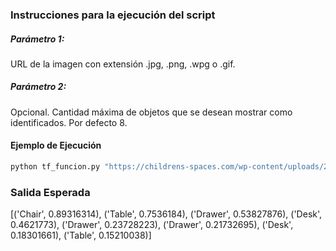 ### Instrucciones para la ejecución del script

##### Parámetro 1:
URL de la imagen con extensión .jpg, .png, .wpg o .gif.
##### Parámetro 2: 
Opcional. Cantidad máxima de objetos que se desean mostrar como identificados. Por defecto 8.


#### Ejemplo de Ejecución 

```bash
python tf_funcion.py "https://childrens-spaces.com/wp-content/uploads/2018/08/mesa-para-ni%C3%B1os-6.jpg"
```

### Salida Esperada 
[('Chair', 0.89316314), ('Table', 0.7536184), ('Drawer', 0.53827876), ('Desk', 0.4621773), ('Drawer', 0.23728223), ('Drawer', 0.21732695), ('Desk', 0.18301661), ('Table', 0.15210038)]
